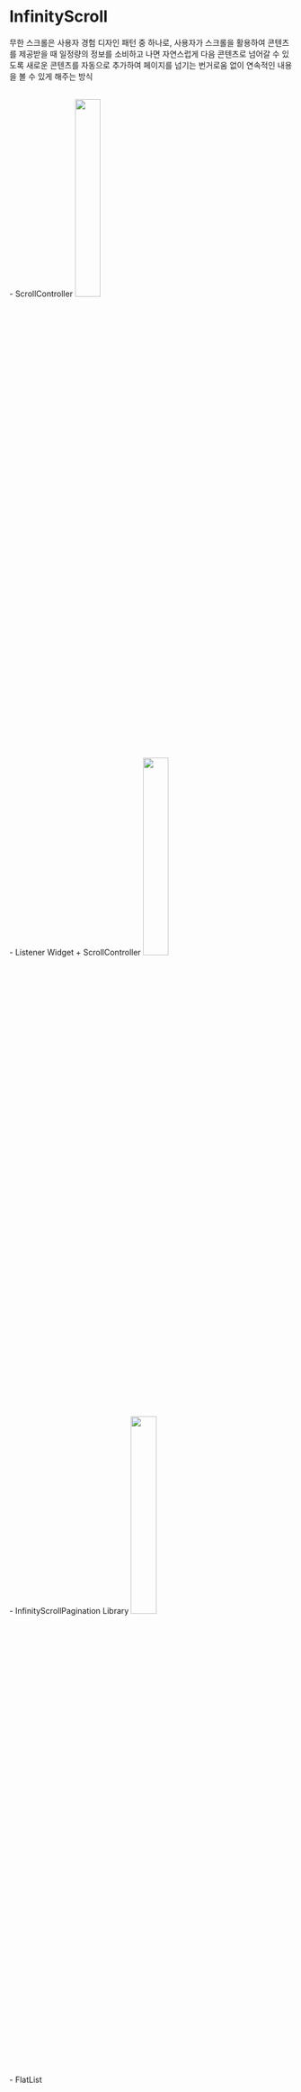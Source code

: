 # InfinityScroll

무한 스크롤은 사용자 경험 디자인 패턴 중 하나로, 사용자가 스크롤을 활용하여 콘텐츠를 제공받을 때 일정량의 정보를 소비하고 나면 자연스럽게 다음 콘텐츠로 넘어갈 수 있도록 새로운 콘텐츠를 자동으로 추가하여 페이지를 넘기는 번거로움 없이 연속적인 내용을 볼 수 있게 해주는 방식

</br>
- ScrollController

<Image width="30%" src="https://github.com/Jisup/flutter_sample/assets/49368118/e3af2678-8449-462e-900f-b514a6f288c8">

</br>
- Listener Widget + ScrollController

<Image width="30%" src="https://github.com/Jisup/flutter_sample/assets/49368118/acef46ad-3a52-4c01-8417-e2741eb8d8b7">

</br>
- InfinityScrollPagination Library

<Image width="30%" src="https://github.com/Jisup/flutter_sample/assets/49368118/e11a6024-0d60-46c7-98ee-454fe1df89c0">

</br>
- FlatList

